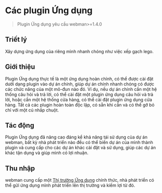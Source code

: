 # Các plugin Ứng dụng

> Plugin Ứng dụng yêu cầu webman>=1.4.0

## Triết lý
Xây dựng ứng dụng của riêng mình nhanh chóng như việc xếp gạch lego.

## Giới thiệu
Plugin Ứng dụng thực tế là một ứng dụng hoàn chỉnh, có thể được cài đặt dưới dạng plugin vào dự án chính, giúp dự án chính nhanh chóng có được các chức năng của một mô-đun nào đó. Ví dụ, nếu dự án chính cần một hệ thống câu hỏi và trả lời, có thể cài đặt một plugin ứng dụng câu hỏi và trả lời, hoặc cần một hệ thống cửa hàng, có thể cài đặt plugin ứng dụng cửa hàng. Tất cả các plugin hoàn toàn độc lập, có sẵn khi cần và có thể gỡ bỏ chỉ với một cú nhấp chuột.

## Tác động
Plugin Ứng dụng đã nâng cao đáng kể khả năng tái sử dụng của dự án webman, bất kỳ nhà phát triển nào đều có thể biến dự án của mình thành plugin và cung cấp cho các dự án khác cài đặt và sử dụng, giúp các dự án khác tận dụng và giúp mình có lợi nhuận.

## Thu nhập
webman cung cấp một [Thị trường Ứng dụng](https://www.workerman.net/apps) chính thức, nhà phát triển có thể gửi ứng dụng mình phát triển lên thị trường và kiếm lợi từ đó.
